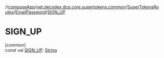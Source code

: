 //[composeApp](../../../../index.md)/[net.decodex.dcp.core.supertokens.common](../../index.md)/[SuperTokensRoutes](../index.md)/[EmailPassword](index.md)/[SIGN_UP](-s-i-g-n_-u-p.md)

# SIGN_UP

[common]\
const val [SIGN_UP](-s-i-g-n_-u-p.md): [String](https://kotlinlang.org/api/latest/jvm/stdlib/kotlin/-string/index.html)
